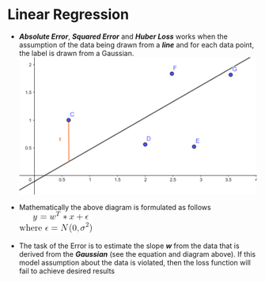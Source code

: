 # Linear Regression

 - ***Absolute Error***, ***Squared Error*** and ***Huber Loss***
works when the assumption of the data being drawn from a ***line*** and for each data point, the label is drawn from a Gaussian.
![img](https://github.com/fuzailpalnak/ML-Scratch/blob/master/regression/linear/images/error.png)

- Mathematically the above diagram is formulated as follows <br /> ![equation](https://github.com/fuzailpalnak/ML-Scratch/blob/master/regression/linear/images/eqn1.png)
  
- The task of the Error is to estimate the slope ***w*** from the data that is derived from the ***Gaussian*** (see the equation and diagram above). 
If this model assumption about the data is violated, then the loss function will fail to achieve desired results
